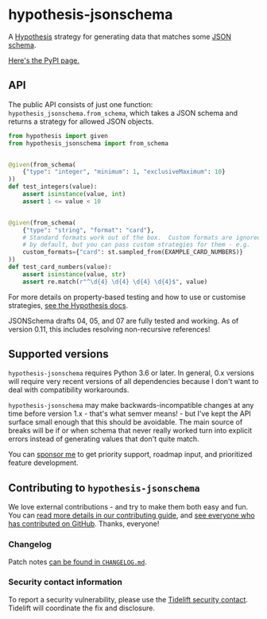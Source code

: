 # hypothesis-jsonschema

A [Hypothesis](https://hypothesis.readthedocs.io) strategy for generating data
that matches some [JSON schema](https://json-schema.org/).

[Here's the PyPI page.](https://pypi.org/project/hypothesis-jsonschema/)

## API

The public API consists of just one function: `hypothesis_jsonschema.from_schema`,
which takes a JSON schema and returns a strategy for allowed JSON objects.

```python
from hypothesis import given
from hypothesis_jsonschema import from_schema


@given(from_schema(
    {"type": "integer", "minimum": 1, "exclusiveMaximum": 10}
))
def test_integers(value):
    assert isinstance(value, int)
    assert 1 <= value < 10


@given(from_schema(
    {"type": "string", "format": "card"},
    # Standard formats work out of the box.  Custom formats are ignored
    # by default, but you can pass custom strategies for them - e.g.
    custom_formats={"card": st.sampled_from(EXAMPLE_CARD_NUMBERS)}
))
def test_card_numbers(value):
    assert isinstance(value, str)
    assert re.match(r"^\d{4} \d{4} \d{4} \d{4}$", value)
```

For more details on property-based testing and how to use or customise
strategies, [see the Hypothesis docs](https://hypothesis.readthedocs.io/).

JSONSchema drafts 04, 05, and 07 are fully tested and working.
As of version 0.11, this includes resolving non-recursive references!


## Supported versions

`hypothesis-jsonschema` requires Python 3.6 or later.
In general, 0.x versions will require very recent versions of all dependencies
because I don't want to deal with compatibility workarounds.

`hypothesis-jsonschema` may make backwards-incompatible changes at any time
before version 1.x - that's what semver means! - but I've kept the API surface
small enough that this should be avoidable.  The main source of breaks will be
if or when schema that never really worked turn into explicit errors instead
of generating values that don't quite match.

You can [sponsor me](https://github.com/sponsors/Zac-HD) to get priority
support, roadmap input, and prioritized feature development.


## Contributing to `hypothesis-jsonschema`

We love external contributions - and try to make them both easy and fun.
You can [read more details in our contributing guide](https://github.com/Zac-HD/hypothesis-jsonschema/blob/master/CONTRIBUTING.md),
and [see everyone who has contributed on GitHub](https://github.com/Zac-HD/hypothesis-jsonschema/graphs/contributors).
Thanks, everyone!


### Changelog

Patch notes [can be found in `CHANGELOG.md`](https://github.com/Zac-HD/hypothesis-jsonschema/blob/master/CHANGELOG.md).


### Security contact information
To report a security vulnerability, please use the
[Tidelift security contact](https://tidelift.com/security).
Tidelift will coordinate the fix and disclosure.
